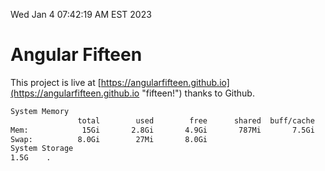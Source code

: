 Wed Jan  4 07:42:19 AM EST 2023

# Angular Fifteen


This project is live at [https://angularfifteen.github.io](https://angularfifteen.github.io "fifteen!") thanks to Github.

```bash
System Memory
               total        used        free      shared  buff/cache   available
Mem:            15Gi       2.8Gi       4.9Gi       787Mi       7.5Gi        11Gi
Swap:          8.0Gi        27Mi       8.0Gi
System Storage
1.5G	.
```
```bash
